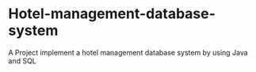 # Hotel-management-database-system
A Project implement a hotel management database system  by using Java and SQL
